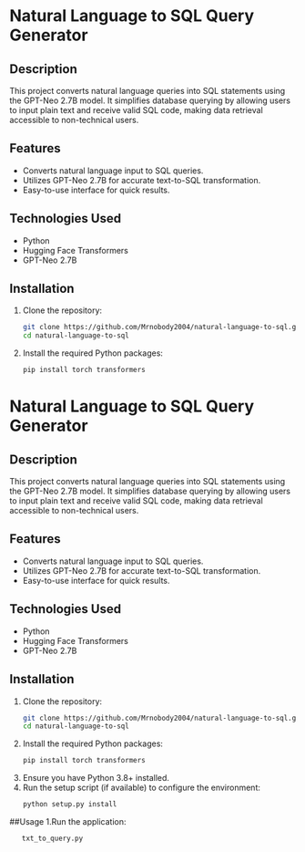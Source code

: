 # Natural Language to SQL Query Generator  

## Description  
This project converts natural language queries into SQL statements using the GPT-Neo 2.7B model. It simplifies database querying by allowing users to input plain text and receive valid SQL code, making data retrieval accessible to non-technical users.  

## Features  
- Converts natural language input to SQL queries.  
- Utilizes GPT-Neo 2.7B for accurate text-to-SQL transformation.  
- Easy-to-use interface for quick results.  

## Technologies Used  
- Python  
- Hugging Face Transformers  
- GPT-Neo 2.7B  

## Installation  
1. Clone the repository:  
   ```bash
   git clone https://github.com/Mrnobody2004/natural-language-to-sql.git
   cd natural-language-to-sql
2. Install the required Python packages:  
   ```bash
   pip install torch transformers
# Natural Language to SQL Query Generator  

## Description  
This project converts natural language queries into SQL statements using the GPT-Neo 2.7B model. It simplifies database querying by allowing users to input plain text and receive valid SQL code, making data retrieval accessible to non-technical users.  

## Features  
- Converts natural language input to SQL queries.  
- Utilizes GPT-Neo 2.7B for accurate text-to-SQL transformation.  
- Easy-to-use interface for quick results.  

## Technologies Used  
- Python  
- Hugging Face Transformers  
- GPT-Neo 2.7B  

## Installation  
1. Clone the repository:  
   ```bash
   git clone https://github.com/Mrnobody2004/natural-language-to-sql.git
   cd natural-language-to-sql
2. Install the required Python packages:  
   ```bash
   pip install torch transformers
3. Ensure you have Python 3.8+ installed.
4. Run the setup script (if available) to configure the environment:
   ```bash
   python setup.py install
   
##Usage
1.Run the application:
   ```bash
      txt_to_query.py



